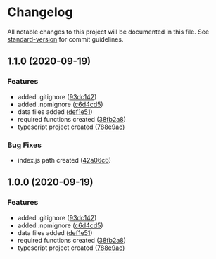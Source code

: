 # Changelog

All notable changes to this project will be documented in this file. See [standard-version](https://github.com/conventional-changelog/standard-version) for commit guidelines.

## 1.1.0 (2020-09-19)


### Features

* added .gitignore ([93dc142](https://github.com/ismetkizgin/turkey-yl-district/commit/93dc142de9e9171a49a1567ecadeb21c76a12eb4))
* added .npmignore ([c6d4cd5](https://github.com/ismetkizgin/turkey-yl-district/commit/c6d4cd5c2bd00f16fc222a5cb10f747a58156a92))
* data files added ([def1e51](https://github.com/ismetkizgin/turkey-yl-district/commit/def1e51f4c6b5fda527487e017c29812b795003a))
* required functions created ([38fb2a8](https://github.com/ismetkizgin/turkey-yl-district/commit/38fb2a800149bcb26b8f9a8e3f3a1db417f5b583))
* typescript project created ([788e9ac](https://github.com/ismetkizgin/turkey-yl-district/commit/788e9acb8e3737574daa184f0846db454c6ddd26))


### Bug Fixes

* index.js path created ([42a06c6](https://github.com/ismetkizgin/turkey-yl-district/commit/42a06c641eed228d40b3523209cb014e60ecb0de))

## 1.0.0 (2020-09-19)


### Features

* added .gitignore ([93dc142](https://github.com/ismetkizgin/turkey-yl-district/commit/93dc142de9e9171a49a1567ecadeb21c76a12eb4))
* added .npmignore ([c6d4cd5](https://github.com/ismetkizgin/turkey-yl-district/commit/c6d4cd5c2bd00f16fc222a5cb10f747a58156a92))
* data files added ([def1e51](https://github.com/ismetkizgin/turkey-yl-district/commit/def1e51f4c6b5fda527487e017c29812b795003a))
* required functions created ([38fb2a8](https://github.com/ismetkizgin/turkey-yl-district/commit/38fb2a800149bcb26b8f9a8e3f3a1db417f5b583))
* typescript project created ([788e9ac](https://github.com/ismetkizgin/turkey-yl-district/commit/788e9acb8e3737574daa184f0846db454c6ddd26))
